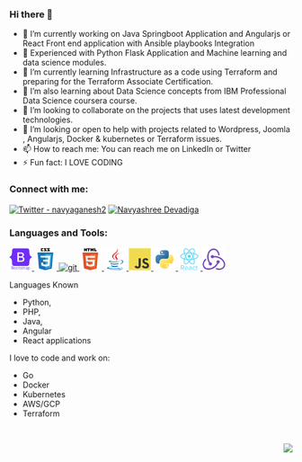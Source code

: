 ### Hi there 👋

- 🔭 I’m currently working on Java Springboot Application and Angularjs or React Front end application with Ansible playbooks Integration 
- 🔭 Experienced with Python Flask Application and Machine learning and data science modules.
- 🌱 I’m currently learning Infrastructure as a code using Terraform and preparing for the Terraform Associate Certification. 
- 🌱 I’m also learning about Data Science concepts from IBM Professional Data Science coursera course. 
- 👯 I’m looking to collaborate on the projects that uses latest development technologies.
- 🤔 I’m looking or open to help with projects related to Wordpress, Joomla , Angularjs, Docker & kubernetes or Terraform issues. 
- 📫 How to reach me: You can reach me on LinkedIn or Twitter  
- ⚡ Fun fact:  I LOVE CODING 

<h3 align="left">Connect with me:</h3>
<p align="left">
<a href="https://twitter.com/navyaganesh2" target="blank"><img align="center" src="https://encrypted-tbn0.gstatic.com/images?q=tbn:ANd9GcRSnRBYl1CeLfBUa1Yv0xAX4WtYxEYCdcznWQ&usqp=CAU" alt="Twitter - navyaganesh2" height="30" width="40" /></a>
<a href="https://in.linkedin.com/in/navyad" target="blank"><img align="center" src="https://img.flaticon.com/icons/png/512/174/174857.png?size=1200x630f&pad=10,10,10,10&ext=png&bg=FFFFFFFF" alt="Navyashree Devadiga" height="30" width="40" /></a> 
</p>

<h3 align="left">Languages and Tools:</h3>
<p align="left"> <a href="https://getbootstrap.com" target="_blank"> <img src="https://raw.githubusercontent.com/devicons/devicon/master/icons/bootstrap/bootstrap-plain-wordmark.svg" alt="bootstrap" width="40" height="40"/> </a> <a href="https://www.w3schools.com/css/" target="_blank"> <img src="https://raw.githubusercontent.com/devicons/devicon/master/icons/css3/css3-original-wordmark.svg" alt="css3" width="40" height="40"/> </a> <a href="https://git-scm.com/" target="_blank"> <img src="https://www.vectorlogo.zone/logos/git-scm/git-scm-icon.svg" alt="git" width="40" height="40"/> </a> <a href="https://www.w3.org/html/" target="_blank"> <img src="https://raw.githubusercontent.com/devicons/devicon/master/icons/html5/html5-original-wordmark.svg" alt="html5" width="40" height="40"/> </a> <a href="https://www.java.com" target="_blank"> <img src="https://raw.githubusercontent.com/devicons/devicon/master/icons/java/java-original.svg" alt="java" width="40" height="40"/> </a> <a href="https://developer.mozilla.org/en-US/docs/Web/JavaScript" target="_blank"> <img src="https://raw.githubusercontent.com/devicons/devicon/master/icons/javascript/javascript-original.svg" alt="javascript" width="40" height="40"/> </a> <a href="https://www.python.org" target="_blank"> <img src="https://raw.githubusercontent.com/devicons/devicon/master/icons/python/python-original.svg" alt="python" width="40" height="40"/> </a> <a href="https://reactjs.org/" target="_blank"> <img src="https://raw.githubusercontent.com/devicons/devicon/master/icons/react/react-original-wordmark.svg" alt="react" width="40" height="40"/> </a> <a href="https://redux.js.org" target="_blank"> <img src="https://raw.githubusercontent.com/devicons/devicon/master/icons/redux/redux-original.svg" alt="redux" width="40" height="40"/> </a> 

Languages Known
- Python, 
- PHP, 
- Java, 
- Angular 
- React applications

I love to code and work on:

- Go
- Docker
- Kubernetes
- AWS/GCP
- Terraform  
<br/>
<p>
<img align="right" height=180em src="https://github-readme-stats.vercel.app/api?username=devadiga-navya&count_private=true&show_icons=true&theme=vue&include_all_commits=true"></img>
</p>

<!--
**devadiga-navya/devadiga-navya** is a ✨ _special_ ✨ repository because its `README.md` (this file) appears on your GitHub profile.
 
Here are some ideas to get you started:

- 🔭 I’m currently working on ...
- 🌱 I’m currently learning ...
- 👯 I’m looking to collaborate on ...
- 🤔 I’m looking for help with ...
- 💬 Ask me about ...
- 📫 How to reach me: ...
- 😄 Pronouns: ...
- ⚡ Fun fact: ...
-->
